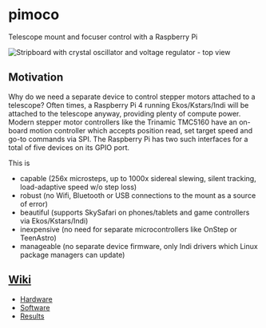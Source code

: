 # pimoco

Telescope mount and focuser control with a Raspberry Pi 

![Stripboard with crystal oscillator and voltage regulator - top view](https://raw.githubusercontent.com/wiki/mlnoga/pimoco/images/stripboard-osc-regulator-top.jpg)


## Motivation

Why do we need a separate device to control stepper motors attached to a telescope? Often times, a Raspberry Pi 4 running Ekos/Kstars/Indi will be attached to the telescope anyway, providing plenty of compute power. Modern stepper motor controllers like the Trinamic TMC5160 have an on-board motion controller which accepts position read, set target speed and go-to commands via SPI. The Raspberry Pi has two such interfaces for a total of five devices on its GPIO port.

This is 
* capable (256x microsteps, up to 1000x sidereal slewing, silent tracking, load-adaptive speed w/o step loss)
* robust (no Wifi, Bluetooth or USB connections to the mount as a source of error)
* beautiful (supports SkySafari on phones/tablets and game controllers via Ekos/Kstars/Indi) 
* inexpensive (no need for separate microcontrollers like OnStep or TeenAstro)
* manageable (no separate device firmware, only Indi drivers which Linux package managers can update)     


## [Wiki](../../wiki)

* [Hardware](../../wiki/Hardware)
* [Software](../../wiki/Software)
* [Results](../../wiki/Results)
